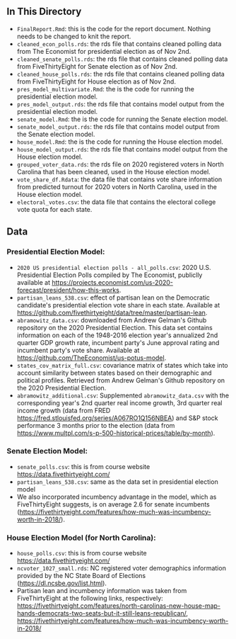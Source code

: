 ## In This Directory
- `FinalReport.Rmd`: this is the code for the report document. Nothing needs to be changed to knit the report.
- `cleaned_econ_polls.rds`: the rds file that contains cleaned polling data from The Economist for presidential election as of Nov 2nd.
- `cleaned_senate_polls.rds`: the rds file that contains cleaned polling data from FiveThirtyEight for Senate election as of Nov 2nd.
- `cleaned_house_polls.rds`: the rds file that contains cleaned polling data from FiveThirtyEight for House election as of Nov 2nd.
- `pres_model_multivariate.Rmd`: the is the code for running the presidential election model.
- `pres_model_output.rds`: the rds file that contains model output from the presidential election model.
- `senate_model.Rmd`: the is the code for running the Senate election model.
- `senate_model_output.rds`: the rds file that contains model output from the Senate election model.
- `house_model.Rmd`: the is the code for running the House election model.
- `house_model_output.rds`: the rds file that contains model output from the House election model.
- `grouped_voter_data.rds`: the rds file on 2020 registered voters in North Carolina that has been cleaned, used in the House election model.
- `vote_share_df.Rdata`: the data file that contains vote share information from predicted turnout for 2020 voters in North Carolina, used in the House election model.
- `electoral_votes.csv`: the data file that contains the electoral college vote quota for each state.

## Data
### Presidential Election Model: 
- `2020 US presidential election polls - all_polls.csv`: 2020 U.S. Presidential Election Polls compiled by The Economist, publiclly available at https://projects.economist.com/us-2020-forecast/president/how-this-works. 
- `partisan_leans_538.csv`: effect of partisan lean on the Democratic candidate's presidential election vote share in each state. Available at https://github.com/fivethirtyeight/data/tree/master/partisan-lean.
- `abramowitz_data.csv`: downloaded from Andrew Gelman's Github repository on the 2020 Presidential Election. This data set contains information on each of the 1948-2016 election year's annualized 2nd quarter GDP growth rate, incumbent party's June approval rating and incumbent party's vote share. Available at https://github.com/TheEconomist/us-potus-model.
- `states_cov_matrix_full.csv`: covariance matrix of states which take into account similarity between states based on their demographic and political profiles. Retrieved from Andrew Gelman's Github repository on the 2020 Presidential Election. 
- `abramowitz_additional.csv`: Supplemented `abramowitz_data.csv` with the corresponding year's 2nd quarter real income growth, 3rd quarter real income growth (data from FRED https://fred.stlouisfed.org/series/A067RO1Q156NBEA) and S&P stock performance 3 months prior to the election (data from https://www.multpl.com/s-p-500-historical-prices/table/by-month). 
 
### Senate Election Model: 
- `senate_polls.csv`: this is from course website https://data.fivethirtyeight.com/ 
- `partisan_leans_538.csv`: same as the data set in presidential election model
- We also incorporated incumbency advantage in the model, which as FiveThirtyEight suggests, is on average 2.6 for senate incumbents (https://fivethirtyeight.com/features/how-much-was-incumbency-worth-in-2018/).
 
### House Election Model (for North Carolina):
- `house_polls.csv`: this is from course website https://data.fivethirtyeight.com/ 
- `ncvoter_1027_small.rds`: NC registered voter demographics information provided by the NC State Board of Elections (https://dl.ncsbe.gov/list.html). 
- Partisan lean and incumbency information was taken from FiveThirtyEight at the following links, respectively:  https://fivethirtyeight.com/features/north-carolinas-new-house-map-hands-democrats-two-seats-but-it-still-leans-republican/, https://fivethirtyeight.com/features/how-much-was-incumbency-worth-in-2018/
